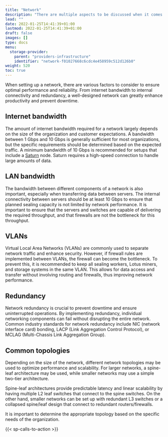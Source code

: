 ```yaml
---
title: "Network"
description: "There are multiple aspects to be discussed when it comes to network requirements. Bandwidth, Vlans, and redundancy are all areas of interest."
lead: ""
date: 2022-01-25T14:41:39+01:00
lastmod: 2022-01-25T14:41:39+01:00
draft: false
images: []
type: docs
menu:
  storage-provider:
    parent: "providers-infrastructure"
    identifier: "network-f01027668c6cdc4e458959c512d126b0"
weight: 520
toc: true
---
```


When setting up a network, there are various factors to consider to ensure optimal performance and reliability. From internet bandwidth to internal connectivity and redundancy, a well-designed network can greatly enhance productivity and prevent downtime.

## Internet bandwidth

The amount of internet bandwidth required for a network largely depends on the size of the organization and customer expectations. A bandwidth between 1 Gbps and 10 Gbps is generally sufficient for most organizations, but the specific requirements should be determined based on the expected traffic. A minimum bandwidth of 10 Gbps is recommended for setups that include a [Saturn](https://saturn.tech) node. Saturn requires a high-speed connection to handle large amounts of data.

## LAN bandwidth

The bandwidth between different components of a network is also important, especially when transferring data between servers. The internal connectivity between servers should be at least 10 Gbps to ensure that planned sealing capacity is not limited by network performance. It is important to ensure that the servers and switches are capable of delivering the required throughput, and that firewalls are not the bottleneck for this throughput.

## VLANs

Virtual Local Area Networks (VLANs) are commonly used to separate network traffic and enhance security. However, if firewall rules are implemented between VLANs, the firewall can become the bottleneck. To prevent this, it is recommended to keep all sealing workers, Lotus miners, and storage systems in the same VLAN. This allows for data access and transfer without involving routing and firewalls, thus improving network performance.

## Redundancy

Network redundancy is crucial to prevent downtime and ensure uninterrupted operations. By implementing redundancy, individual networking components can fail without disrupting the entire network. Common industry standards for network redundancy include NIC (network interface card) bonding, LACP (Link Aggregation Control Protocol), or MCLAG (Multi-Chassis Link Aggregation Group).

## Common topologies

Depending on the size of the network, different network topologies may be used to optimize performance and scalability. For larger networks, a spine-leaf architecture may be used, while smaller networks may use a simple two-tier architecture.

Spine-leaf architectures provide predictable latency and linear scalability by having multiple L2 leaf switches that connect to the spine switches. On the other hand, smaller networks can be set up with redundant L3 switches or a collapsed spine/leaf design that connect to redundant routers/firewalls.

It is important to determine the appropriate topology based on the specific needs of the organization.

{{< sp-calls-to-action >}}
